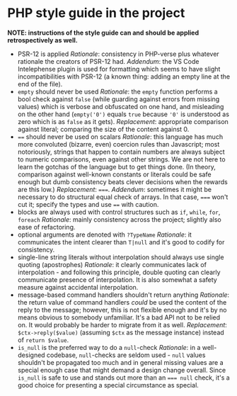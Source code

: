 # PHP style guide in the project
**NOTE: instructions of the style guide can and should be applied retrospectively as well.**
- PSR-12 is applied
_Rationale_: consistency in PHP-verse plus whatever rationale the creators of PSR-12 had.
_Addendum_: the VS Code Intelephense plugin is used for formatting which seems to have slight incompatibilities with PSR-12 (a known thing: adding an empty line at the end of the file).
- `empty` should never be used
_Rationale_: the `empty` function performs a bool check against `false` (while guarding against errors from missing values) which is verbose and obfuscated on one hand, and misleading on the other hand (`empty('0')` equals `true` because `'0'` is understood as zero which is as `false` as it gets).
_Replacement_: appropriate comparison against literal; comparing the size of the content against 0.
- `==` should never be used on scalars
_Rationale_: this language has much more convoluted (bizarre, even) coercion rules than Javascript; most notoriously, strings that happen to contain numbers are always subject to numeric comparisons, even against other strings. We are not here to learn the gotchas of the language but to get things done. (In theory, comparison against well-known constants or literals could be safe enough but dumb consistency beats clever decisions when the rewards are this low.)
_Replacement_: `===`.
_Addendum_: sometimes it might be necessary to do structural equal check of arrays. In that case, `===` won't cut it; specify the types and use `==` with caution.
- blocks are always used with control structures such as `if`, `while`, `for`, `foreach`
_Rationale_: mainly consistency across the project; slightly also ease of refactoring.
- optional arguments are denoted with `?TypeName`
_Rationale_: it communicates the intent clearer than `T|null` and it's good to codify for consistency.
- single-line string literals without interpolation should always use single quoting (apostrophes)
_Rationale_: it clearly communicates lack of interpolation - and following this principle, double quoting can clearly communicate presence of interpolation. It is also somewhat a safety measure against accidental interpolation.
- message-based command handlers shouldn't return anything
_Rationale_: the return value of command handlers _could_ be used the content of the reply to the message; however, this is not flexible enough and it's by no means obvious to somebody unfamiliar. It's a bad API not to be relied on. It would probably be harder to migrate from it as well.
_Replacement_: `$ctx->reply($value)` (assuming `$ctx` as the message instance) instead of `return $value`.
- `is_null` is the preferred way to do a `null`-check
_Rationale_: in a well-designed codebase, `null`-checks are seldom used - `null` values shouldn't be propagated too much and in general missing values are a special enough case that might demand a design change overall. Since `is_null` is safe to use and stands out more than an `=== null` check, it's a good choice for presenting a special circumstance as special.